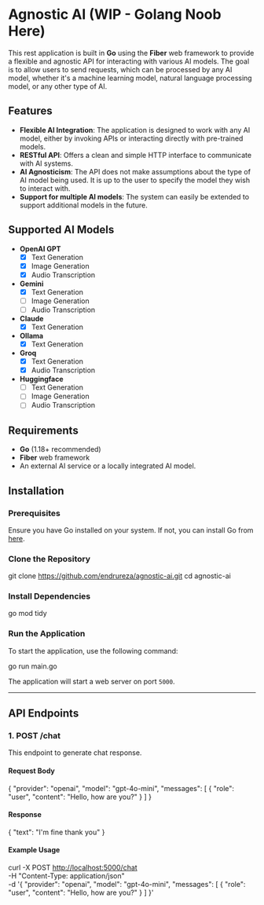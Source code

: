 # Agnostic AI (WIP - Golang Noob Here)

This rest application is built in **Go** using the **Fiber** web framework to provide a flexible and agnostic API for interacting with various AI models. The goal is to allow users to send requests, which can be processed by any AI model, whether it's a machine learning model, natural language processing model, or any other type of AI.

## Features

- **Flexible AI Integration**: The application is designed to work with any AI model, either by invoking APIs or interacting directly with pre-trained models.
- **RESTful API**: Offers a clean and simple HTTP interface to communicate with AI systems.
- **AI Agnosticism**: The API does not make assumptions about the type of AI model being used. It is up to the user to specify the model they wish to interact with.
- **Support for multiple AI models**: The system can easily be extended to support additional models in the future.

## Supported AI Models

- **OpenAI GPT**
  - [x] Text Generation
  - [x] Image Generation
  - [x] Audio Transcription
- **Gemini**
  - [x] Text Generation
  - [ ] Image Generation
  - [ ] Audio Transcription
- **Claude**
  - [x] Text Generation
- **Ollama**
  - [x] Text Generation
- **Groq**
  - [x] Text Generation
  - [x] Audio Transcription
- **Huggingface**
  - [ ] Text Generation
  - [ ] Image Generation
  - [ ] Audio Transcription

## Requirements

- **Go** (1.18+ recommended)
- **Fiber** web framework
- An external AI service or a locally integrated AI model.

## Installation

### Prerequisites

Ensure you have Go installed on your system. If not, you can install Go from [here](https://golang.org/dl/).

### Clone the Repository

git clone <https://github.com/endrureza/agnostic-ai.git>
cd agnostic-ai

### Install Dependencies

go mod tidy

### Run the Application

To start the application, use the following command:

go run main.go

The application will start a web server on port `5000`.

---

## API Endpoints

### 1. **POST /chat**

This endpoint to generate chat response.

#### Request Body

{
  "provider": "openai",
  "model": "gpt-4o-mini",
  "messages": [
    {
        "role": "user",
        "content": "Hello, how are you?"
    }
  ]
}

#### Response

{
  "text": "I'm fine thank you"
}

#### Example Usage

curl -X POST <http://localhost:5000/chat> \
  -H "Content-Type: application/json" \
  -d '{
    "provider": "openai",
    "model": "gpt-4o-mini",
    "messages": [
      {
        "role": "user",
        "content": "Hello, how are you?"
      }
    ]
  }'
